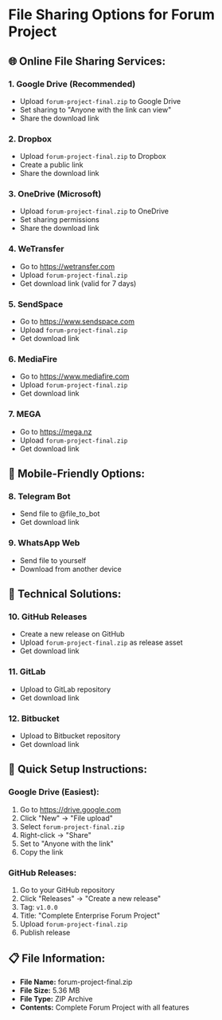 # File Sharing Options for Forum Project

## 🌐 **Online File Sharing Services:**

### **1. Google Drive (Recommended)**
- Upload `forum-project-final.zip` to Google Drive
- Set sharing to "Anyone with the link can view"
- Share the download link

### **2. Dropbox**
- Upload `forum-project-final.zip` to Dropbox
- Create a public link
- Share the download link

### **3. OneDrive (Microsoft)**
- Upload `forum-project-final.zip` to OneDrive
- Set sharing permissions
- Share the download link

### **4. WeTransfer**
- Go to https://wetransfer.com
- Upload `forum-project-final.zip`
- Get download link (valid for 7 days)

### **5. SendSpace**
- Go to https://www.sendspace.com
- Upload `forum-project-final.zip`
- Get download link

### **6. MediaFire**
- Go to https://www.mediafire.com
- Upload `forum-project-final.zip`
- Get download link

### **7. MEGA**
- Go to https://mega.nz
- Upload `forum-project-final.zip`
- Get download link

## 📱 **Mobile-Friendly Options:**

### **8. Telegram Bot**
- Send file to @file_to_bot
- Get download link

### **9. WhatsApp Web**
- Send file to yourself
- Download from another device

## 🔧 **Technical Solutions:**

### **10. GitHub Releases**
- Create a new release on GitHub
- Upload `forum-project-final.zip` as release asset
- Get download link

### **11. GitLab**
- Upload to GitLab repository
- Get download link

### **12. Bitbucket**
- Upload to Bitbucket repository
- Get download link

## 🚀 **Quick Setup Instructions:**

### **Google Drive (Easiest):**
1. Go to https://drive.google.com
2. Click "New" → "File upload"
3. Select `forum-project-final.zip`
4. Right-click → "Share"
5. Set to "Anyone with the link"
6. Copy the link

### **GitHub Releases:**
1. Go to your GitHub repository
2. Click "Releases" → "Create a new release"
3. Tag: `v1.0.0`
4. Title: "Complete Enterprise Forum Project"
5. Upload `forum-project-final.zip`
6. Publish release

## 📋 **File Information:**
- **File Name:** forum-project-final.zip
- **File Size:** 5.36 MB
- **File Type:** ZIP Archive
- **Contents:** Complete Forum Project with all features
